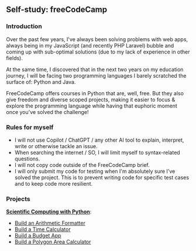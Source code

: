 ## Self-study: freeCodeCamp

### Introduction
Over the past few years, I've always been solving problems with web apps, always being in my JavaScript (and recently PHP Laravel) bubble and coming up with sub-optimal solutions (due to my lack of experience in other fields).

At the same time, I discovered that in the next two years on my education journey, I will be facing two programming languages I barely scratched the surface of: Python and Java. 

FreeCodeCamp offers courses in Python that are, well, free. But they also give freedom and diverse scoped projects, making it easier to focus & explore the programming language while having that euphoric moment once you've solved the challenge!

### Rules for myself
- I will not use Copilot / ChatGPT / any other AI tool to explain, interpret, write or otherwise tackle an issue.
- When searching the internet / SO, I will limit myself to syntax-related questions.
- I will not copy code outside of the FreeCodeCamp brief.
- I will only submit my code for testing when I'm absolutely sure I've solved the project. This is to prevent writing code for specific test cases and to keep code more resilient.

### Projects
[**Scientific Computing with Python**](https://github.com/ChrisvanChip/FreeCodeCamp/tree/main/Sci-Comp-Python):
- [Build an Arithmetic Formatter](https://github.com/ChrisvanChip/FreeCodeCamp/blob/main/Sci-Comp-Python/arithmetic_arranger.py)
- [Build a Time Calculator](https://github.com/ChrisvanChip/FreeCodeCamp/blob/main/Sci-Comp-Python/time_calculator.py)
- [Build a Budget App](https://github.com/ChrisvanChip/FreeCodeCamp/blob/main/Sci-Comp-Python/budget_app.py)
- [Build a Polygon Area Calculator](https://github.com/ChrisvanChip/FreeCodeCamp/blob/main/Sci-Comp-Python/polygon_area.py)
